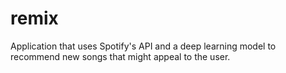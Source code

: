 # remix
Application that uses Spotify's API and a deep learning model to recommend new songs that might appeal to the user. 
